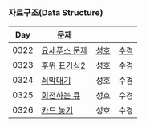 ### 자료구조(Data Structure)

| Day | 문제 | | |
|-----|---|------|-----|
| 0322 | [요세푸스 문제](https://www.acmicpc.net/problem/1158) | [성호](0322/1158_sh.java) | [수경](0322/1158_sk.js) |
| 0323 | [후위 표기식2](https://www.acmicpc.net/problem/1935) | 성호 | 수경 |
| 0324 | [쇠막대기](https://www.acmicpc.net/problem/10799) | 성호 | 수경 |
| 0325 | [회전하는 큐](https://www.acmicpc.net/problem/1021) | 성호 | 수경 |
| 0326 | [카드 놓기](https://www.acmicpc.net/problem/18115) | 성호 | 수경 |
